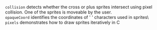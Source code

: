 `collision` detects whether the cross or plus sprites intersect using pixel collision. One of the sprites is moveable by the user.\
`opaqueCoord` identifies the coordinates of ' ' characters used in sprites\ 
`pixels` demonstrates how to draw sprites iteratively in C
